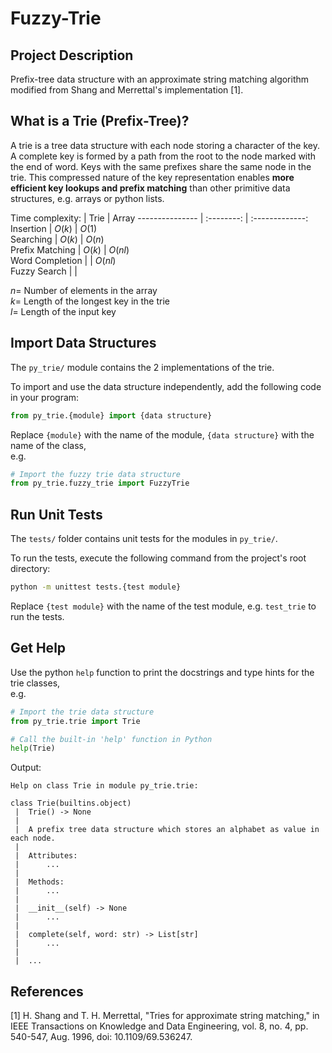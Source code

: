 # Fuzzy-Trie

## Project Description
Prefix-tree data structure with an approximate string matching algorithm modified from Shang and Merrettal's implementation [1].

## What is a Trie (Prefix-Tree)?
A trie is a tree data structure with each node storing a character of the key. A complete key is formed by a path from the root to the node marked with the end of word. Keys with the same prefixes share the same node in the trie. This compressed nature of the key representation enables <b>more efficient key lookups and prefix matching</b> than other primitive data structures, e.g. arrays or python lists.

Time complexity:
[]()            |   Trie     |  Array
--------------- | :--------: | :-------------:
Insertion       |   $O(k)$   |   $O(1)$    
Searching       |   $O(k)$   |   $O(n)$  
Prefix Matching |   $O(k)$   |   $O(nl)$  
Word Completion |            |   $O(nl)$  
Fuzzy Search    |            |

$n =$ Number of elements in the array <br/>
$k =$ Length of the longest key in the trie <br/>
$l =$ Length of the input key

## Import Data Structures
The `py_trie/` module contains the 2 implementations of the trie.

To import and use the data structure independently, add the following code in your program:
```python
from py_trie.{module} import {data structure}
```
Replace `{module}` with the name of the module, `{data structure}` with the name of the class, <br>
e.g.
```python
# Import the fuzzy trie data structure
from py_trie.fuzzy_trie import FuzzyTrie
```

## Run Unit Tests
The `tests/` folder contains unit tests for the modules in `py_trie/`.

To run the tests, execute the following command from the project's root directory:
```bash
python -m unittest tests.{test module}
```
Replace `{test module}` with the name of the test module, e.g. `test_trie` to run the tests.

## Get Help
Use the python `help` function to print the docstrings and type hints for the trie classes, <br>
e.g. 
```python
# Import the trie data structure
from py_trie.trie import Trie

# Call the built-in 'help' function in Python
help(Trie)
```
Output:
```
Help on class Trie in module py_trie.trie:

class Trie(builtins.object)
 |  Trie() -> None
 |  
 |  A prefix tree data structure which stores an alphabet as value in each node.
 |  
 |  Attributes:
 |      ...
 |  
 |  Methods:
 |      ...
 |  
 |  __init__(self) -> None
 |      ...
 |  
 |  complete(self, word: str) -> List[str]
 |      ...
 |      
 |  ... 
```

## References
[1] H. Shang and T. H. Merrettal, "Tries for approximate string matching," in IEEE Transactions on Knowledge and Data Engineering, vol. 8, no. 4, pp. 540-547, Aug. 1996, doi: 10.1109/69.536247.

